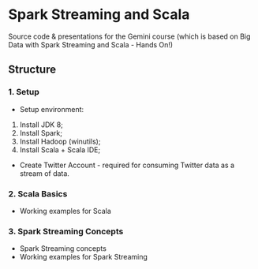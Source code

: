 # Spark Streaming and Scala
Source code & presentations for the Gemini course (which is based on Big Data with Spark Streaming and Scala - Hands On!)

## Structure

### 1. Setup
* Setup environment:
1. Install JDK 8;
2. Install Spark;
3. Install Hadoop (winutils);
4. Install Scala + Scala IDE;

* Create Twitter Account - required for consuming Twitter data as a stream of data.

### 2. Scala Basics
* Working examples for Scala

### 3. Spark Streaming Concepts
* Spark Streaming concepts
* Working examples for Spark Streaming

